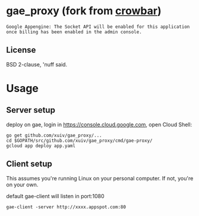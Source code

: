 gae_proxy (fork from [crowbar](https://github.com/q3k/crowbar))
=======
```
Google Appengine: The Socket API will be enabled for this application once billing has been enabled in the admin console.
```

License
-------

BSD 2-clause, 'nuff said.

Usage
=====

Server setup
------------

deploy on gae, login in https://console.cloud.google.com, open Cloud Shell:

    go get github.com/xuiv/gae_proxy/...
    cd $GOPATH/src/github.com/xuiv/gae_proxy/cmd/gae-proxy/
    gcloud app deploy app.yaml


Client setup
------------

This assumes you're running Linux on your personal computer. If not, you're on your own.

default gae-client will listen in port:1080

    gae-client -server http://xxxx.appspot.com:80
